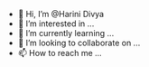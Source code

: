 - 👋 Hi, I’m @Harini Divya
- 👀 I’m interested in ...
- 🌱 I’m currently learning ...
- 💞️ I’m looking to collaborate on ...
- 📫 How to reach me ...

<!---
Hariniiya/Hariniiya is a ✨ special ✨ repository because its `README.md` (this file) appears on your GitHub profile.
You can click the Preview link to take a look at your changes.
--->
